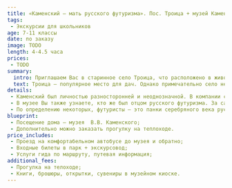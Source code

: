 ```yaml
---
title: «Каменский – мать русского футуризма». Пос. Троица + музей Каменского
tags:
 - Экскурсии для школьников
age: 7-11 классы
date: по заказу
image: TODO
length: 4-4.5 часа
prices:
 - TODO
summary:
  intro: Приглашаем Вас в старинное село Троица, что расположено в живописном месте слияния трех рек.
  text: Троица – популярное место для дач. Однако примечательно село не только этим. Здесь в свое время жил и трудился великий русский поэт, основатель русского футуризма – Василий Каменский. Мы посетим мемориальный дом-музей В.В Каменского, в котором в  1932-1951 годах проживал поэт.
details:
 - Каменский был личностью разносторонней и неоднозначной. В компании с Маяковским, Бурлюком и Хлебниковым открыл русское направление футуризма и окрестил себя, любимого, его же матерью (русского футуризма).
 - В музее Вы также узнаете, кто же был отцом русского футуризма. За самое короткое время изучил теорию и практику воздухоплавания, приобрел аэроплан и первым пролетел над Пермской землей. Правда, парил Каменский недолго, через два года в польском городке Честохове произошла авиакатастрофа, в результате которой серьезно пострадал самолет, поэт остался жив.
 - По определению некоторых, футуристы – это панки серебряного века русской поэзии. Их любили и не понимали, не выносили и боготворили. Хулиганские выходки прошлого века остались в истории, их произведения изучают в обязательной школьной программе. А познакомиться с творчеством нашего земляка Василия Каменского можно в селе Троица Пермского края.  
blueprint:
 - Посещение дома – музея  В.В. Каменского;
 - Дополнительно можно заказать прогулку на теплоходе.
price_includes:
 - Проезд на комфортабельном автобусе до музея и обратно;
 - Входные билеты в парк + экскурсовод;
 - Услуги гида по маршруту, путевая информация;
additional_fees:
 - Прогулка на телоходе;
 - Книги, брошюры, открытки, сувениры в музейном киоске.
---
```


